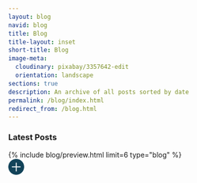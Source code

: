 ```yaml
---
layout: blog
navid: blog
title: Blog
title-layout: inset
short-title: Blog
image-meta:
  cloudinary: pixabay/3357642-edit
  orientation: landscape
sections: true
description: An archive of all posts sorted by date
permalink: /blog/index.html
redirect_from: /blog.html
---
```


<section class="dark-grey"><h3>Latest Posts</h3></section>
<section class="grey">{% include blog/preview.html limit=6 type="blog" %}</section>
<section class="grey">
  <a href="/blog/archive" title="Blog Archive"><img src="/images/svg/plus-ocean.svg" alt="plus" style="width: 2rem;"></a>
</section>
